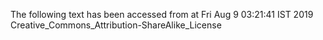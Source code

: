 The following text has been accessed from at Fri Aug 9 03:21:41 IST 2019
Creative_Commons_Attribution-ShareAlike_License

